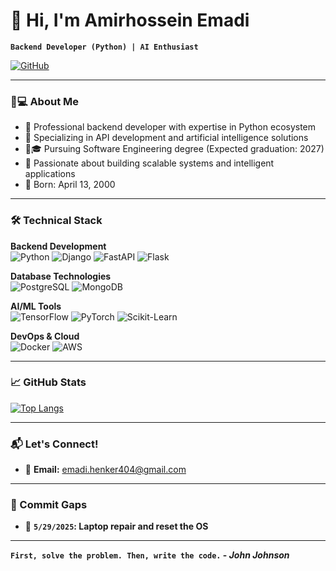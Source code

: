 # 👋 Hi, I'm Amirhossein Emadi 

**`Backend Developer (Python) | AI Enthusiast`**

[![GitHub](https://img.shields.io/badge/GitHub-100000?style=for-the-badge&logo=github&logoColor=white)](https://github.com/MrEmadi)

---

### 🧑💻 About Me

- 💼 Professional backend developer with expertise in Python ecosystem
- 🚀 Specializing in API development and artificial intelligence solutions
- 👨🎓 Pursuing Software Engineering degree (Expected graduation: 2027)
- 🎯 Passionate about building scalable systems and intelligent applications
- 📅 Born: April 13, 2000

---


### 🛠️ Technical Stack

**Backend Development**  
![Python](https://img.shields.io/badge/Python-3776AB?style=flat-square&logo=python&logoColor=white)
![Django](https://img.shields.io/badge/Django-092E20?style=flat-square&logo=django&logoColor=white)
![FastAPI](https://img.shields.io/badge/FastAPI-009688?style=flat-square&logo=fastapi&logoColor=white)
![Flask](https://img.shields.io/badge/Flask-000000?style=flat-square&logo=flask&logoColor=white)

**Database Technologies**  
![PostgreSQL](https://img.shields.io/badge/PostgreSQL-316192?style=flat-square&logo=postgresql&logoColor=white)
![MongoDB](https://img.shields.io/badge/MongoDB-4EA94B?style=flat-square&logo=mongodb&logoColor=white)

**AI/ML Tools**  
![TensorFlow](https://img.shields.io/badge/TensorFlow-FF6F00?style=flat-square&logo=tensorflow&logoColor=white)
![PyTorch](https://img.shields.io/badge/PyTorch-EE4C2C?style=flat-square&logo=pytorch&logoColor=white)
![Scikit-Learn](https://img.shields.io/badge/Scikit--Learn-F7931E?style=flat-square&logo=scikit-learn&logoColor=white)

**DevOps & Cloud**  
![Docker](https://img.shields.io/badge/Docker-2496ED?style=flat-square&logo=docker&logoColor=white)
![AWS](https://img.shields.io/badge/AWS-232F3E?style=flat-square&logo=amazon-aws&logoColor=white)

---

### 📈 GitHub Stats

[![Top Langs](https://github-readme-stats.vercel.app/api/top-langs/?username=MrEmadi&layout=compact&theme=radical)](https://github.com/MrEmadi)

---

### 📬 Let's Connect!

- 📧 **Email:** [emadi.henker404@gmail.com](mailto:emadi.henker404@gmail.com)

---

### 🚧 Commit Gaps

- 📆 **`5/29/2025`: Laptop repair and reset the OS**

---

**`First, solve the problem. Then, write the code.` - *John Johnson***
